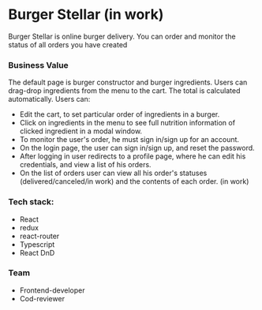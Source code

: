 # Burger Stellar (in work)

Burger Stellar is online burger delivery. You can order and monitor the status of all orders you have created

### Business Value

The default page is burger constructor and burger ingredients.
Users can drag-drop ingredients from the menu to the cart. The total is calculated automatically.
Users can:

- Edit the cart, to set particular order of ingredients in a burger.
- Click on ingredients in the menu to see full nutrition information of clicked ingredient in a modal window.
- To monitor the user's order, he must sign in/sign up for an account.
- On the login page, the user can sign in/sign up, and reset the password.
- After logging in user redirects to a profile page, where he can edit his credentials, and view a list of his orders.
- On the list of orders user can view all his order's statuses (delivered/canceled/in work) and the contents of each order. (in work)

### Tech stack:

- React
- redux
- react-router
- Typescript
- React DnD

### Team

- Frontend-developer
- Cod-reviewer
